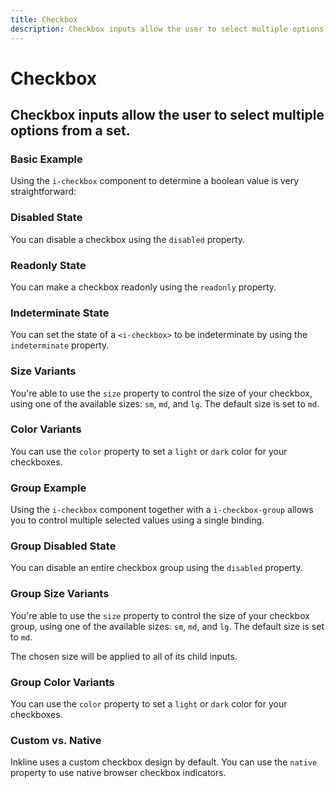 ```yaml
---
title: Checkbox
description: Checkbox inputs allow the user to select multiple options from a set. 
---
```


<script setup>
import * as examples from '../../../examples/forms/checkbox'
</script>

# Checkbox
## Checkbox inputs allow the user to select multiple options from a set. 

### Basic Example

Using the `i-checkbox` component to determine a boolean value is very straightforward:

<example :component="examples.ICheckboxBasicExample" :html="examples.ICheckboxBasicExampleHTML" :js="examples.ICheckboxBasicExampleJS"></example>

### Disabled State

You can disable a checkbox using the `disabled` property.

<example :component="examples.ICheckboxDisabledExample" :html="examples.ICheckboxDisabledExampleHTML" :js="examples.ICheckboxDisabledExampleJS"></example>

### Readonly State

You can make a checkbox readonly using the `readonly` property.

<example :component="examples.ICheckboxReadonlyExample" :html="examples.ICheckboxReadonlyExampleHTML" :js="examples.ICheckboxReadonlyExampleJS"></example>

### Indeterminate State
You can set the state of a `<i-checkbox>` to be indeterminate by using the `indeterminate` property. 

<example :component="examples.ICheckboxIndeterminateExample" :html="examples.ICheckboxIndeterminateExampleHTML" :js="examples.ICheckboxIndeterminateExampleJS"></example>

### Size Variants
You're able to use the `size` property to control the size of your checkbox, using one of the available sizes: `sm`, `md`, and `lg`. The default size is set to `md`. 

<example :component="examples.ICheckboxSizeVariantsExample" :html="examples.ICheckboxSizeVariantsExampleHTML" :js="examples.ICheckboxSizeVariantsExampleJS"></example>


### Color Variants
You can use the `color` property to set a `light` or `dark` color for your checkboxes.

<example :component="examples.ICheckboxColorVariantsExample" :html="examples.ICheckboxColorVariantsExampleHTML" :js="examples.ICheckboxColorVariantsExampleJS"></example>

### Group Example

Using the `i-checkbox` component together with a `i-checkbox-group` allows you to control multiple selected values using a single binding.

<example :component="examples.ICheckboxGroupExample" :html="examples.ICheckboxGroupExampleHTML" :js="examples.ICheckboxGroupExampleJS"></example>

### Group Disabled State

You can disable an entire checkbox group using the `disabled` property.

<example :component="examples.ICheckboxGroupDisabledExample" :html="examples.ICheckboxGroupDisabledExampleHTML" :js="examples.ICheckboxGroupDisabledExampleJS"></example>

### Group Size Variants
You're able to use the `size` property to control the size of your checkbox group, using one of the available sizes: `sm`, `md`, and `lg`. The default size is set to `md`. 

The chosen size will be applied to all of its child inputs.

<example :component="examples.ICheckboxGroupSizeVariantsExample" :html="examples.ICheckboxGroupSizeVariantsExampleHTML" :js="examples.ICheckboxGroupSizeVariantsExampleJS"></example>

### Group Color Variants
You can use the `color` property to set a `light` or `dark` color for your checkboxes.

<example :component="examples.ICheckboxGroupColorVariantsExample" :html="examples.ICheckboxGroupColorVariantsExampleHTML" :js="examples.ICheckboxGroupColorVariantsExampleJS"></example>

### Custom vs. Native
Inkline uses a custom checkbox design by default. You can use the `native` property to use native browser checkbox indicators.

<example :component="examples.ICheckboxNativeExample" :html="examples.ICheckboxNativeExampleHTML" :js="examples.ICheckboxNativeExampleJS"></example>

